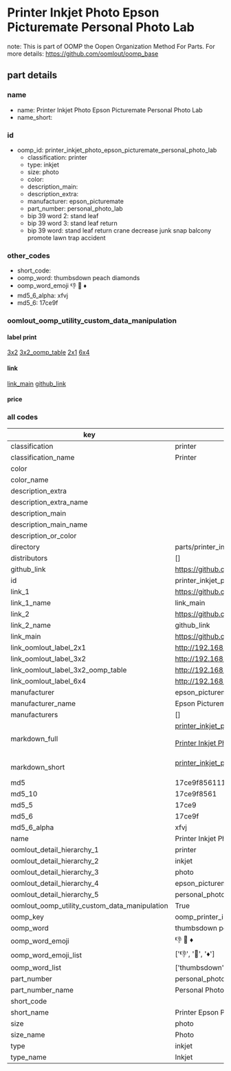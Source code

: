 # Printer Inkjet Photo Epson Picturemate Personal Photo Lab  

note: This is part of OOMP the Oopen Organization Method For Parts. For more details: https://github.com/oomlout/oomp_base

##  part details





### name
* name: Printer Inkjet Photo Epson Picturemate Personal Photo Lab
* name_short: 
### id
* oomp_id: printer_inkjet_photo_epson_picturemate_personal_photo_lab
  * classification: printer
  * type: inkjet
  * size: photo
  * color: 
  * description_main: 
  * description_extra: 
  * manufacturer: epson_picturemate
  * part_number: personal_photo_lab
  * bip 39 word 2: stand leaf
  * bip 39 word 3: stand leaf return
  * bip 39 word: stand leaf return crane decrease junk snap balcony promote lawn trap accident

### other_codes
* short_code: 
* oomp_word: thumbsdown peach diamonds
* oomp_word_emoji :thumbsdown: :peach: :diamonds:
* md5_6_alpha: xfvj
* md5_6: 17ce9f






### oomlout_oomp_utility_custom_data_manipulation
#### label print
[3x2](http://192.168.1.245:1112/?label=oomp%20xfvj)
[3x2_oomp_table](http://192.168.1.107:1112/?label=oomp%20xfvj)
[2x1](http://192.168.1.242:1112/?label=oomp%20xfvj)
[6x4](http://192.168.1.55:1112/?label=oomp%20xfvj)    

#### link

[link_main](https://github.com/oomlout/oomlout_oomp_current_version_messy/tree/main/parts/printer_inkjet_photo_epson_picturemate_personal_photo_lab) [github_link](https://github.com/oomlout/oomlout_oomp_part_src/tree/main/parts/printer_inkjet_photo_epson_picturemate_personal_photo_lab)                             

#### price







### all codes 
| key | value |  
| --- | --- |  
| classification | printer |  
| classification_name | Printer |  
| color |  |  
| color_name |  |  
| description_extra |  |  
| description_extra_name |  |  
| description_main |  |  
| description_main_name |  |  
| description_or_color |   |  
| directory | parts/printer_inkjet_photo_epson_picturemate_personal_photo_lab |  
| distributors | [] |  
| github_link | https://github.com/oomlout/oomlout_oomp_part_src/tree/main/parts/printer_inkjet_photo_epson_picturemate_personal_photo_lab |  
| id | printer_inkjet_photo_epson_picturemate_personal_photo_lab |  
| link_1 | https://github.com/oomlout/oomlout_oomp_current_version_messy/tree/main/parts/printer_inkjet_photo_epson_picturemate_personal_photo_lab |  
| link_1_name | link_main |  
| link_2 | https://github.com/oomlout/oomlout_oomp_part_src/tree/main/parts/printer_inkjet_photo_epson_picturemate_personal_photo_lab |  
| link_2_name | github_link |  
| link_main | https://github.com/oomlout/oomlout_oomp_current_version_messy/tree/main/parts/printer_inkjet_photo_epson_picturemate_personal_photo_lab |  
| link_oomlout_label_2x1 | http://192.168.1.242:1112/?label=oomp%20xfvj |  
| link_oomlout_label_3x2 | http://192.168.1.245:1112/?label=oomp%20xfvj |  
| link_oomlout_label_3x2_oomp_table | http://192.168.1.107:1112/?label=oomp%20xfvj |  
| link_oomlout_label_6x4 | http://192.168.1.55:1112/?label=oomp%20xfvj |  
| manufacturer | epson_picturemate |  
| manufacturer_name | Epson Picturemate |  
| manufacturers | [] |  
| markdown_full | [printer_inkjet_photo_epson_picturemate_personal_photo_lab](https://github.com/oomlout/oomlout_oomp_current_version_messy/tree/main/parts/printer_inkjet_photo_epson_picturemate_personal_photo_lab)<br>[](https://github.com/oomlout/oomlout_oomp_current_version_messy/tree/main/parts/printer_inkjet_photo_epson_picturemate_personal_photo_lab)<br>[Printer Inkjet Photo Epson Picturemate Personal Photo Lab](https://github.com/oomlout/oomlout_oomp_current_version_messy/tree/main/parts/printer_inkjet_photo_epson_picturemate_personal_photo_lab)<br><br> |  
| markdown_short | [printer_inkjet_photo_epson_picturemate_personal_photo_lab](https://github.com/oomlout/oomlout_oomp_current_version_messy/tree/main/parts/printer_inkjet_photo_epson_picturemate_personal_photo_lab)<br><br> |  
| md5 | 17ce9f856111d9a9e51c9325705faea4 |  
| md5_10 | 17ce9f8561 |  
| md5_5 | 17ce9 |  
| md5_6 | 17ce9f |  
| md5_6_alpha | xfvj |  
| name | Printer Inkjet Photo Epson Picturemate Personal Photo Lab |  
| oomlout_detail_hierarchy_1 | printer |  
| oomlout_detail_hierarchy_2 | inkjet |  
| oomlout_detail_hierarchy_3 | photo |  
| oomlout_detail_hierarchy_4 | epson_picturemate |  
| oomlout_detail_hierarchy_5 | personal_photo_lab |  
| oomlout_oomp_utility_custom_data_manipulation | True |  
| oomp_key | oomp_printer_inkjet_photo_epson_picturemate_personal_photo_lab |  
| oomp_word | thumbsdown peach diamonds |  
| oomp_word_emoji | :thumbsdown: :peach: :diamonds: |  
| oomp_word_emoji_list | [':thumbsdown:', ':peach:', ':diamonds:'] |  
| oomp_word_list | ['thumbsdown', 'peach', 'diamonds'] |  
| part_number | personal_photo_lab |  
| part_number_name | Personal Photo Lab |  
| short_code |  |  
| short_name | Printer Epson Picturemate Personal Photo Lab |  
| size | photo |  
| size_name | Photo |  
| type | inkjet |  
| type_name | Inkjet |  
